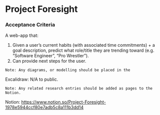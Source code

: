 # Project Foresight
### Acceptance Criteria
A web-app that:
1. Given a user’s current habits (with associated time commitments) + a goal description, predict what role/title they are trending toward (e.g. “Software Engineer”, “Pro Wrestler”).
2. Can provide next steps for the user. 

`Note: Any diagrams, or modelling should be placed in the `

Excalidraw: N/A to public.

`Note: Any related research entries should be added as pages to the Notion.`

Notion: https://www.notion.so/Project-Foresight-1978e5944ccf80e7adb5c8a111b3dd14
